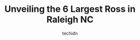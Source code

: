 ---
layout: ampstory
image: https://i0.wp.com/www.depkes.org/wp-content/uploads/2023/06/ross-0-in-raleigh-nc-1685966239.jpeg?resize=640,853
author: techidn
featured: false
description: Discover the impressive array of Ross options in Raleigh NC, where you can find 6 of the largest Ross establishments in the area. From renowned classics to hidden gems, Raleigh NC offers a d
title: Unveiling the 6 Largest Ross in Raleigh NC
cover:
   title: Unveiling the 6 Largest Ross in Raleigh NC
   subtitle: Rickpate
   background: https://www.depkes.org/wp-content/uploads/2023/06/ross-0-in-raleigh-nc-1685966239.jpeg

pages: 
 - layout: thirds
   top: <h1>#1 Ross Dress for Less</h1>
   bottom: "<p>I usually enjoy shopping at Ross Dress for Less because they have a great assortment of things and I can always find exactly what Im searching for at a low price. The ap</p>"
   background: https://www.depkes.org/wp-content/uploads/2023/06/ross-1-in-raleigh-nc-1685966240.jpeg
   backgroundblur: true
 - layout: thirds
   top: <h1>#2 Ross Dress for Less</h1>
   bottom: "<p>1010 Shoppes At Midway Dr, Knightdale, NC 27545, United States</p>"
   background: https://www.depkes.org/wp-content/uploads/2023/06/ross-2-in-raleigh-nc-1685966240.jpeg
   cta:
      link: https://www.depkes.org/blog/unveiling-the-6-largest-ross-in-raleigh-nc/
      text: Unveiling the 6 Largest Ross in Raleigh NC
 - layout: thirds
   top: <h1>#3 Ross Dress for Less</h1>
   bottom: "<p>6208 Glenwood Ave, Raleigh, NC 27612, United States</p>"
   background: https://www.depkes.org/wp-content/uploads/2023/06/ross-3-in-raleigh-nc-1685966240.jpeg
   cta:
      link: https://www.depkes.org/blog/unveiling-the-6-largest-ross-in-raleigh-nc/
      text: Unveiling the 6 Largest Ross in Raleigh NC
 - layout: thirds
   top: <h1>#4 Ross Dress for Less</h1>
   bottom: "<p>5900 Poyner Anchor Ln, Raleigh, NC 27616, United States</p>"
   background: https://images.unsplash.com/photo-1595364397663-fca4f075d796?ixlib=rb-4.0.3&ixid=MnwxMjA3fDB8MHxwaG90by1wYWdlfHx8fGVufDB8fHx8&auto=format&fit=crop&w=640&h=853&q=80
   cta:
      link: https://www.depkes.org/blog/unveiling-the-6-largest-ross-in-raleigh-nc/
      text: Unveiling the 6 Largest Ross in Raleigh NC
 - layout: thirds
   top: <h1>#5 Ross Dress for Less</h1>
   bottom: "<p>251 Crossroads Blvd, Cary, NC 27518, United States</p>"
   background: https://images.unsplash.com/photo-1489694553447-4c9339da310d?ixlib=rb-4.0.3&ixid=MnwxMjA3fDB8MHxwaG90by1wYWdlfHx8fGVufDB8fHx8&auto=format&fit=crop&w=640&h=853&q=80
   cta:
      link: https://www.depkes.org/blog/unveiling-the-6-largest-ross-in-raleigh-nc/
      text: Unveiling the 6 Largest Ross in Raleigh NC

 - layout: thirds
   middle: Continue reading...
   background: https://images.unsplash.com/photo-1591393223703-56fe1347ac62?ixlib=rb-4.0.3&ixid=MnwxMjA3fDB8MHxwaG90by1wYWdlfHx8fGVufDB8fHx8&auto=format&fit=crop&w=640&h=853&q=80
   cta:
      link: https://www.depkes.org/blog/unveiling-the-6-largest-ross-in-raleigh-nc/
      text: Unveiling the 6 Largest Ross in Raleigh NC
      
---